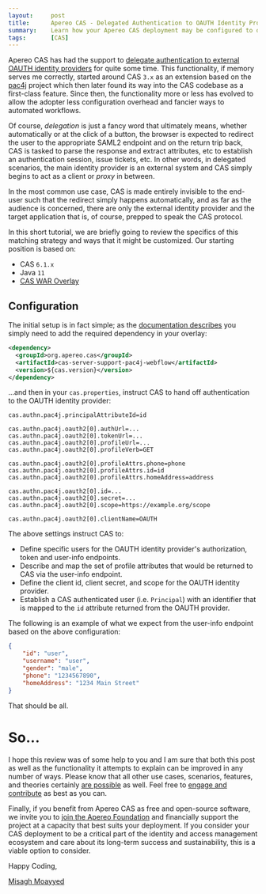 ```yaml
---
layout:     post
title:      Apereo CAS - Delegated Authentication to OAUTH Identity Providers
summary:    Learn how your Apereo CAS deployment may be configured to delegate authentication to an external OAUTH identity provider.
tags:       [CAS]
---
```


Apereo CAS has had the support to [delegate authentication to external OAUTH identity providers](https://apereo.github.io/cas/6.1.x/integration/Delegate-Authentication.html) for quite some time. This functionality, if memory serves me correctly, started around CAS `3.x` as an extension based on the [pac4j](https://github.com/pac4j/pac4j) project which then later found its way into the CAS codebase as a first-class feature. Since then, the functionality more or less has evolved to allow the adopter less configuration overhead and fancier ways to automated workflows.

<script async src="https://pagead2.googlesyndication.com/pagead/js/adsbygoogle.js"></script>
<ins class="adsbygoogle"
     style="display:block; text-align:center;"
     data-ad-layout="in-article"
     data-ad-format="fluid"
     data-ad-client="ca-pub-8081398210264173"
     data-ad-slot="3789603713"></ins>
<script>
     (adsbygoogle = window.adsbygoogle || []).push({});
</script>

Of course, *delegation* is just a fancy word that ultimately means, whether automatically or at the click of a button, the browser is expected to redirect the user to the appropriate SAML2 endpoint and on the return trip back, CAS is tasked to parse the response and extract attributes, etc to establish an authentication session, issue tickets, etc. In other words, in delegated scenarios, the main identity provider is an external system and CAS simply begins to act as a client or *proxy* in between.

In the most common use case, CAS is made entirely invisible to the end-user such that the redirect simply happens automatically, and as far as the audience is concerned, there are only the external identity provider and the target application that is, of course, prepped to speak the CAS protocol.

In this short tutorial, we are briefly going to review the specifics of this matching strategy and ways that it might be customized. Our starting position is based on:

- CAS `6.1.x`
- Java `11`
- [CAS WAR Overlay](https://github.com/apereo/cas-overlay-template)


## Configuration

The initial setup is in fact simple; as the [documentation describes](https://apereo.github.io/cas/6.1.x/integration/Delegate-Authentication.html) you simply need to add the required dependency in your overlay:

```xml
<dependency>
  <groupId>org.apereo.cas</groupId>
  <artifactId>cas-server-support-pac4j-webflow</artifactId>
  <version>${cas.version}</version>
</dependency>
```

...and then in your `cas.properties`, instruct CAS to hand off authentication to the OAUTH identity provider:

```
cas.authn.pac4j.principalAttributeId=id

cas.authn.pac4j.oauth2[0].authUrl=...
cas.authn.pac4j.oauth2[0].tokenUrl=...
cas.authn.pac4j.oauth2[0].profileUrl=...
cas.authn.pac4j.oauth2[0].profileVerb=GET

cas.authn.pac4j.oauth2[0].profileAttrs.phone=phone
cas.authn.pac4j.oauth2[0].profileAttrs.id=id
cas.authn.pac4j.oauth2[0].profileAttrs.homeAddress=address

cas.authn.pac4j.oauth2[0].id=...
cas.authn.pac4j.oauth2[0].secret=...
cas.authn.pac4j.oauth2[0].scope=https://example.org/scope

cas.authn.pac4j.oauth2[0].clientName=OAUTH
```

The above settings instruct CAS to:

- Define specific users for the OAUTH identity provider's authorization, token and user-info endpoints.
- Describe and map the set of profile attributes that would be returned to CAS via the user-info endpoint.
- Define the client id, client secret, and scope for the OAUTH identity provider.
- Establish a CAS authenticated user (i.e. `Principal`) with an identifier that is mapped to the `id` attribute returned from the OAUTH provider.

<script async src="https://pagead2.googlesyndication.com/pagead/js/adsbygoogle.js"></script>
<ins class="adsbygoogle"
     style="display:block; text-align:center;"
     data-ad-layout="in-article"
     data-ad-format="fluid"
     data-ad-client="ca-pub-8081398210264173"
     data-ad-slot="3789603713"></ins>
<script>
     (adsbygoogle = window.adsbygoogle || []).push({});
</script>

The following is an example of what we expect from the user-info endpoint based on the above configuration:

```json
{
    "id": "user",
    "username": "user",
    "gender": "male",
    "phone": "1234567890",
    "homeAddress": "1234 Main Street"
}
```

That should be all. 

# So...

I hope this review was of some help to you and I am sure that both this post as well as the functionality it attempts to explain can be improved in any number of ways. Please know that all other use cases, scenarios, features, and theories certainly [are possible](https://apereo.github.io/2017/02/18/onthe-theoryof-possibility/) as well. Feel free to [engage and contribute](https://apereo.github.io/cas/developer/Contributor-Guidelines.html) as best as you can.

Finally, if you benefit from Apereo CAS as free and open-source software, we invite you to [join the Apereo Foundation](https://www.apereo.org/content/apereo-membership) and financially support the project at a capacity that best suits your deployment. If you consider your CAS deployment to be a critical part of the identity and access management ecosystem and care about its long-term success and sustainability, this is a viable option to consider.

Happy Coding,

[Misagh Moayyed](https://fawnoos.com)
